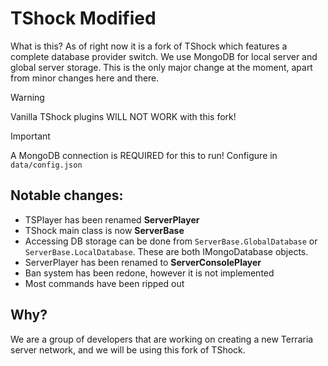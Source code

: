 # TShock Modified
What is this? As of right now it is a fork of TShock which features a complete database provider switch. We use MongoDB for local server and global server storage. This is the only major change at the moment, apart from minor changes here and there.

> [!WARNING]
> Vanilla TShock plugins WILL NOT WORK with this fork!
 
> [!IMPORTANT]
> A MongoDB connection is REQUIRED for this to run! Configure in `data/config.json`

## Notable changes:
- TSPlayer has been renamed **ServerPlayer**
- TShock main class is now **ServerBase**
- Accessing DB storage can be done from `ServerBase.GlobalDatabase` or `ServerBase.LocalDatabase`. These are both IMongoDatabase objects.
- ServerPlayer has been renamed to **ServerConsolePlayer**
- Ban system has been redone, however it is not implemented
- Most commands have been ripped out

## Why?
We are a group of developers that are working on creating a new Terraria server network, and we will be using this fork of TShock.
